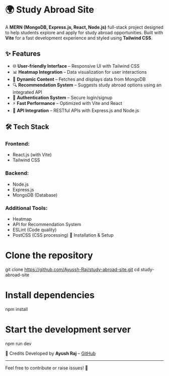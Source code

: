 # 🌍 Study Abroad Site

A **MERN (MongoDB, Express.js, React, Node.js)** full-stack project designed to help students explore and apply for study abroad opportunities. Built with **Vite** for a fast development experience and styled using **Tailwind CSS**.

## ✨ Features
- 🌐 **User-friendly Interface** – Responsive UI with Tailwind CSS
- 📊 **Heatmap Integration** – Data visualization for user interactions
- 📄 **Dynamic Content** – Fetches and displays data from MongoDB
- 🔍 **Recommendation System** – Suggests study abroad options using an integrated API
- 🔐 **Authentication System** – Secure login/signup 
- ⚡ **Fast Performance** – Optimized with Vite and React
- 📡 **API Integration** – RESTful APIs with Express.js and Node.js

## 🛠️ Tech Stack
### **Frontend:**
- React.js (with Vite)
- Tailwind CSS

### **Backend:**
- Node.js
- Express.js
- MongoDB (Database)

### **Additional Tools:**
- Heatmap
- API for Recommendation System
- ESLint (Code quality)
- PostCSS (CSS processing)
 🚀 Installation & Setup

# Clone the repository
git clone https://github.com/Ayussh-Raj/study-abroad-site.git
cd study-abroad-site

# Install dependencies
npm install

# Start the development server
npm run dev


📜 Credits
Developed by **Ayush Raj** – [GitHub](https://github.com/Ayussh-Raj)

---
Feel free to contribute or raise issues! 🎉

